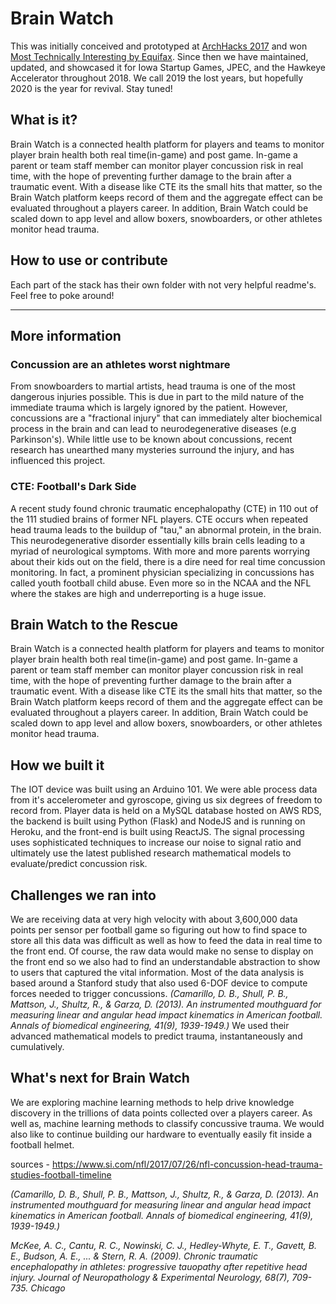 # Brain Watch
This was initially conceived and prototyped at [ArchHacks 2017](https://archhacks.devpost.com/) and won [Most Technically Interesting by Equifax](https://devpost.com/software/brain-watch). Since then we have maintained, updated, and showcased it for Iowa Startup Games, JPEC, and the Hawkeye Accelerator throughout 2018. We call 2019 the lost years, but hopefully 2020 is the year for revival. Stay tuned!

## What is it?
Brain Watch is a connected health platform for players and teams to monitor player brain health both real time(in-game) and post game. In-game a parent or team staff member can monitor player concussion risk in real time, with the hope of preventing further damage to the brain after a traumatic event. With a disease like CTE its the small hits that matter, so the Brain Watch platform keeps record of them and the aggregate effect can be evaluated throughout a players career. In addition, Brain Watch could be scaled down to app level and allow boxers, snowboarders, or other athletes monitor head trauma.

## How to use or contribute
Each part of the stack has their own folder with not very helpful readme's. Feel free to poke around!

---
## More information

### Concussion are an athletes worst nightmare
From snowboarders to martial artists, head trauma is one of the most dangerous injuries possible. This is due in part to the mild nature of the immediate trauma which is largely ignored by the patient. However, concussions are a "fractional injury" that can immediately alter biochemical process in the brain and can lead to neurodegenerative diseases (e.g Parkinson's). While little use to be known about concussions, recent research has unearthed many mysteries surround the injury, and has influenced this project.


### CTE: Football's Dark Side
A recent study found chronic traumatic encephalopathy (CTE)  in 110 out of the 111 studied brains of former NFL players. CTE occurs when repeated head trauma leads to the buildup of "tau," an abnormal protein, in the brain. This neurodegenerative disorder essentially kills brain cells leading to a myriad of neurological symptoms. With more and more parents worrying about their kids out on the field, there is a dire need for real time concussion monitoring. In fact, a prominent physician specializing in concussions has called youth football child abuse. Even more so in the NCAA and the NFL where the stakes are high and underreporting is a huge issue.

## Brain Watch to the Rescue
Brain Watch is a connected health platform for players and teams to monitor player brain health both real time(in-game) and post game. In-game a parent or team staff member can monitor player concussion risk in real time, with the hope of preventing further damage to the brain after a traumatic event. With a disease like CTE its the small hits that matter, so the Brain Watch platform keeps record of them and the aggregate effect can be evaluated throughout a players career. In addition, Brain Watch could be scaled down to app level and allow boxers, snowboarders, or other athletes monitor head trauma.

## How we built it
The IOT device was built using an Arduino 101. We were able process data from it's accelerometer and gyroscope, giving us six degrees of freedom to record from. Player data is held on a MySQL database hosted on AWS RDS, the backend is built using Python (Flask) and NodeJS and is running on Heroku, and the front-end is built using ReactJS. The signal processing uses sophisticated techniques to increase our noise to signal ratio and ultimately use the latest published research mathematical models to evaluate/predict concussion risk.

## Challenges we ran into
We are receiving data at very high velocity with about 3,600,000 data points per sensor per football game so figuring out how to find space to store all this data was difficult as well as how to feed the data in real time to the front end. Of course, the raw data would make no sense to display on the front end so we also had to find an understandable abstraction to show to users that captured the vital information. Most of the data analysis is based around a Stanford study that also used 6-DOF device to compute forces needed to trigger concussions. <i>(Camarillo, D. B., Shull, P. B., Mattson, J., Shultz, R., & Garza, D. (2013). An instrumented mouthguard for measuring linear and angular head impact kinematics in American football. Annals of biomedical engineering, 41(9), 1939-1949.) </i> We used their advanced mathematical models to predict trauma, instantaneously and cumulatively.


## What's next for Brain Watch
We are exploring machine learning methods to help drive knowledge discovery in the trillions of data points collected over a players career. As well as, machine learning methods to classify concussive trauma. We would also like to continue building our hardware to eventually easily fit inside a football helmet.



sources - https://www.si.com/nfl/2017/07/26/nfl-concussion-head-trauma-studies-football-timeline

<i>(Camarillo, D. B., Shull, P. B., Mattson, J., Shultz, R., & Garza, D. (2013). An instrumented mouthguard for measuring linear and angular head impact kinematics in American football. Annals of biomedical engineering, 41(9), 1939-1949.) </i>

<i>McKee, A. C., Cantu, R. C., Nowinski, C. J., Hedley-Whyte, E. T., Gavett, B. E., Budson, A. E., ... & Stern, R. A. (2009). Chronic traumatic encephalopathy in athletes: progressive tauopathy after repetitive head injury. Journal of Neuropathology & Experimental Neurology, 68(7), 709-735.
Chicago</i>
